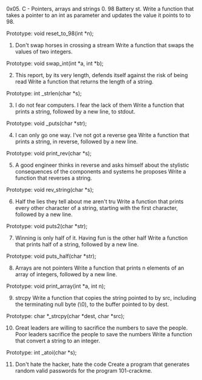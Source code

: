 0x05. C - Pointers, arrays and strings
0. 98 Battery st.
Write a function that takes a pointer to an int as parameter and updates the value it points to to 98.

Prototype: void reset_to_98(int *n);

1. Don't swap horses in crossing a stream
Write a function that swaps the values of two integers.

Prototype: void swap_int(int *a, int *b);

2. This report, by its very length, defends itself against the risk of being read
Write a function that returns the length of a string.

Prototype: int _strlen(char *s);

3. I do not fear computers. I fear the lack of them
Write a function that prints a string, followed by a new line, to stdout.

Prototype: void _puts(char *str);

4. I can only go one way. I've not got a reverse gea
Write a function that prints a string, in reverse, followed by a new line.

Prototype: void print_rev(char *s);

5. A good engineer thinks in reverse and asks himself about the stylistic consequences of the components and systems he proposes
Write a function that reverses a string.

Prototype: void rev_string(char *s);

6. Half the lies they tell about me aren't tru
Write a function that prints every other character of a string, starting with the first character, followed by a new line.

Prototype: void puts2(char *str);

7. Winning is only half of it. Having fun is the other half
Write a function that prints half of a string, followed by a new line.

Prototype: void puts_half(char *str);

8. Arrays are not pointers
Write a function that prints n elements of an array of integers, followed by a new line.

Prototype: void print_array(int *a, int n);

9. strcpy
Write a function that copies the string pointed to by src, including the terminating null byte (\0), to the buffer pointed to by dest.

Prototype: char *_strcpy(char *dest, char *src);

10. Great leaders are willing to sacrifice the numbers to save the people. Poor leaders sacrifice the people to save the numbers
Write a function that convert a string to an integer.

Prototype: int _atoi(char *s);

11. Don't hate the hacker, hate the code
Create a program that generates random valid passwords for the program 101-crackme.

